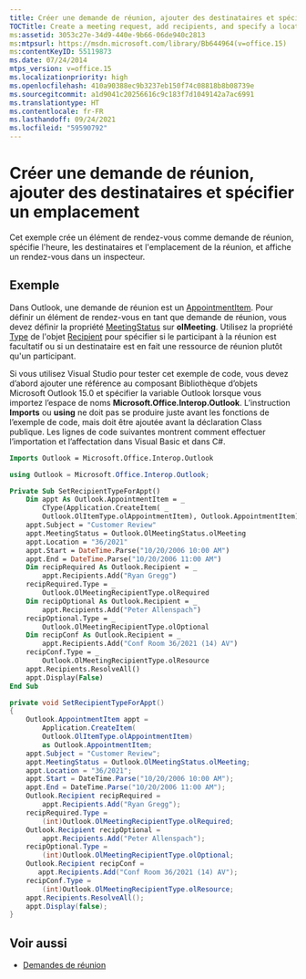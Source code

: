 ```yaml
---
title: Créer une demande de réunion, ajouter des destinataires et spécifier un emplacement
TOCTitle: Create a meeting request, add recipients, and specify a location
ms:assetid: 3053c27e-34d9-440e-9b66-06de940c2813
ms:mtpsurl: https://msdn.microsoft.com/library/Bb644964(v=office.15)
ms:contentKeyID: 55119873
ms.date: 07/24/2014
mtps_version: v=office.15
ms.localizationpriority: high
ms.openlocfilehash: 410a90388ec9b3237eb150f74c08818b8b08739e
ms.sourcegitcommit: a1d9041c20256616c9c183f7d1049142a7ac6991
ms.translationtype: HT
ms.contentlocale: fr-FR
ms.lasthandoff: 09/24/2021
ms.locfileid: "59590792"
---
```

# <a name="create-a-meeting-request-add-recipients-and-specify-a-location"></a>Créer une demande de réunion, ajouter des destinataires et spécifier un emplacement

Cet exemple crée un élément de rendez-vous comme demande de réunion, spécifie l'heure, les destinataires et l'emplacement de la réunion, et affiche un rendez-vous dans un inspecteur.

## <a name="example"></a>Exemple

Dans Outlook, une demande de réunion est un [AppointmentItem](https://msdn.microsoft.com/library/bb645611\(v=office.15\)). Pour définir un élément de rendez-vous en tant que demande de réunion, vous devez définir la propriété [MeetingStatus](https://msdn.microsoft.com/library/bb611417\(v=office.15\)) sur **olMeeting**. Utilisez la propriété [Type](https://msdn.microsoft.com/library/bb611841\(v=office.15\)) de l'objet [Recipient](https://msdn.microsoft.com/library/bb624370\(v=office.15\)) pour spécifier si le participant à la réunion est facultatif ou si un destinataire est en fait une ressource de réunion plutôt qu'un participant.

Si vous utilisez Visual Studio pour tester cet exemple de code, vous devez d’abord ajouter une référence au composant Bibliothèque d’objets Microsoft Outlook 15.0 et spécifier la variable Outlook lorsque vous importez l’espace de noms **Microsoft.Office.Interop.Outlook**. L’instruction **Imports** ou **using** ne doit pas se produire juste avant les fonctions de l’exemple de code, mais doit être ajoutée avant la déclaration Class publique. Les lignes de code suivantes montrent comment effectuer l’importation et l’affectation dans Visual Basic et dans C\#.

```vb
Imports Outlook = Microsoft.Office.Interop.Outlook
```


```csharp
using Outlook = Microsoft.Office.Interop.Outlook;
```


```vb
Private Sub SetRecipientTypeForAppt()
    Dim appt As Outlook.AppointmentItem = _
        CType(Application.CreateItem( _
        Outlook.OlItemType.olAppointmentItem), Outlook.AppointmentItem)
    appt.Subject = "Customer Review"
    appt.MeetingStatus = Outlook.OlMeetingStatus.olMeeting
    appt.Location = "36/2021"
    appt.Start = DateTime.Parse("10/20/2006 10:00 AM")
    appt.End = DateTime.Parse("10/20/2006 11:00 AM")
    Dim recipRequired As Outlook.Recipient = _
        appt.Recipients.Add("Ryan Gregg")
    recipRequired.Type = _
        Outlook.OlMeetingRecipientType.olRequired
    Dim recipOptional As Outlook.Recipient = _
        appt.Recipients.Add("Peter Allenspach")
    recipOptional.Type = _
        Outlook.OlMeetingRecipientType.olOptional
    Dim recipConf As Outlook.Recipient = _
        appt.Recipients.Add("Conf Room 36/2021 (14) AV")
    recipConf.Type = _
        Outlook.OlMeetingRecipientType.olResource
    appt.Recipients.ResolveAll()
    appt.Display(False)
End Sub
```


```csharp
private void SetRecipientTypeForAppt()
{
    Outlook.AppointmentItem appt =
        Application.CreateItem(
        Outlook.OlItemType.olAppointmentItem)
        as Outlook.AppointmentItem;
    appt.Subject = "Customer Review";
    appt.MeetingStatus = Outlook.OlMeetingStatus.olMeeting;
    appt.Location = "36/2021";
    appt.Start = DateTime.Parse("10/20/2006 10:00 AM");
    appt.End = DateTime.Parse("10/20/2006 11:00 AM");
    Outlook.Recipient recipRequired =
        appt.Recipients.Add("Ryan Gregg");
    recipRequired.Type =
        (int)Outlook.OlMeetingRecipientType.olRequired;
    Outlook.Recipient recipOptional =
        appt.Recipients.Add("Peter Allenspach");
    recipOptional.Type =
        (int)Outlook.OlMeetingRecipientType.olOptional;
    Outlook.Recipient recipConf =
       appt.Recipients.Add("Conf Room 36/2021 (14) AV");
    recipConf.Type =
        (int)Outlook.OlMeetingRecipientType.olResource;
    appt.Recipients.ResolveAll();
    appt.Display(false);
}
```

## <a name="see-also"></a>Voir aussi

- [Demandes de réunion](meeting-requests.md)

